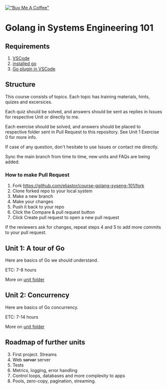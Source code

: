 [!["Buy Me A Coffee"](https://www.buymeacoffee.com/assets/img/custom_images/orange_img.png)](https://www.buymeacoffee.com/eliastor)

# Golang in Systems Engineering 101

## Requirements
1. [VSCode](https://code.visualstudio.com/download)
2. [installed go](https://go.dev/dl)
3. [Go plugin in VSCode](vscode:extension/golang.Go)

## Structure

This course consists of topics.
Each topic has training materials, hints, quizes and excersices.

Each quiz should be solved, and answers should be sent as replies in Issues for respective Unit or directly to me.

Each exercise should be solved, and answers should be placed to respective folder sent in Pull Request to this repository. See Unit 1 Exercise 0 for more info.

If case of any question, don't hesitate to use Issues or contact me directly.

Sync the main branch from time to time, new units and FAQs are being added.

### How to make Pull Request

1. Fork https://github.com/eliastor/course-golang-syseng-101/fork
2. Clone forked repo to your local system
3. Make a new branch
4. Make your changes
5. Push it back to your repo
6. Click the Compare & pull request button
7. Click Create pull request to open a new pull request

If the reviewers ask for changes, repeat steps 4 and 5 to add more commits to your pull request.

## Unit 1: A tour of Go

Here are basics of Go we should understand.

ETC: 7-8 hours

More on [unit folder](unit1)

## Unit 2: Concurrency

Here are basics of Go concurrency. 

ETC: 7-14 hours

More on [unit folder](unit2)

## Roadmap of further units

3. First project. Streams
4. Web ~~sarvar~~ server 
5. Tests
6. Metrics, logging, error handling
7. Control loops, databases and more complexity to apps
8. Pools, zero-copy, pagination, streaming.
